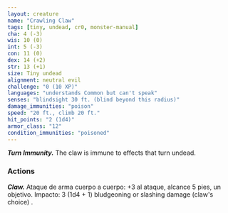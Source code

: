 ```yaml
---
layout: creature
name: "Crawling Claw"
tags: [tiny, undead, cr0, monster-manual]
cha: 4 (-3)
wis: 10 (0)
int: 5 (-3)
con: 11 (0)
dex: 14 (+2)
str: 13 (+1)
size: Tiny undead
alignment: neutral evil
challenge: "0 (10 XP)"
languages: "understands Common but can't speak"
senses: "blindsight 30 ft. (blind beyond this radius)"
damage_immunities: "poison"
speed: "20 ft., climb 20 ft."
hit_points: "2 (1d4)"
armor_class: "12"
condition_immunities: "poisoned"
---
```


***Turn Immunity.*** The claw is immune to effects that turn undead.

### Actions

***Claw.*** Ataque de arma cuerpo a cuerpo: +3 al ataque, alcance 5 pies, un objetivo. Impacto: 3 (1d4 + 1) bludgeoning or slashing damage (claw's choice) .